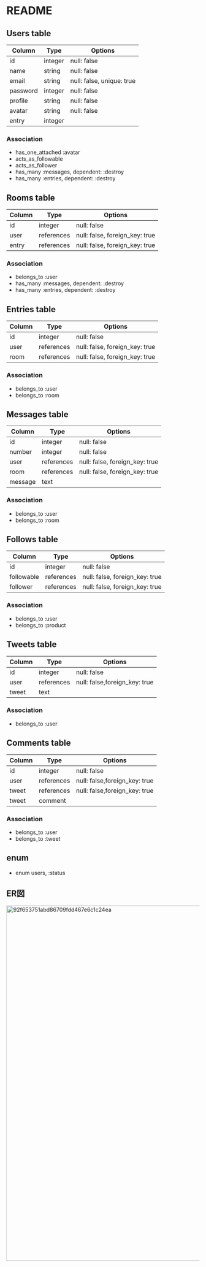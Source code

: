 # README

## Users table
|Column|Type|Options|
|------|----|-------|
|id|integer|null: false|
|name|string|null: false|
|email|string|null: false, unique: true|
|password|integer|null: false|
|profile|string|null: false|
|avatar|string|null: false|
|entry|integer|

### Association
- has_one_attached :avatar
- acts_as_followable
- acts_as_follower  
- has_many :messages, dependent: :destroy
- has_many :entries, dependent: :destroy


## Rooms table
|Column|Type|Options|
|------|----|-------|
|id|integer|null: false|
|user|references|null: false, foreign_key: true|
|entry|references|null: false, foreign_key: true|

### Association
- belongs_to :user
- has_many :messages, dependent: :destroy
- has_many :entries, dependent: :destroy


## Entries table
|Column|Type|Options|
|------|----|-------|
|id|integer|null: false|
|user|references|null: false, foreign_key: true|
|room|references|null: false, foreign_key: true|

### Association
- belongs_to :user
- belongs_to :room


## Messages table
|Column|Type|Options|
|------|----|-------|
|id|integer|null: false|
|number|integer|null: false|
|user|references|null: false, foreign_key: true|
|room|references|null: false, foreign_key: true|
|message|text|

### Association
- belongs_to :user
- belongs_to :room


## Follows table
|Column|Type|Options|
|------|----|-------|
|id|integer|null: false|
|followable|references|null: false, foreign_key: true|
|follower|references|null: false, foreign_key: true|

### Association
- belongs_to :user
- belongs_to :product


## Tweets table
|Column|Type|Options|
|------|----|-------|
|id|integer|null: false|
|user|references|null: false,foreign_key: true|
|tweet|text|

### Association
- belongs_to :user


## Comments table
|Column|Type|Options|
|------|----|-------|
|id|integer|null: false|
|user|references|null: false,foreign_key: true|
|tweet|references|null: false,foreign_key: true|
|tweet|comment|

### Association
- belongs_to :user
- belongs_to :tweet


## enum
- enum users, :status


## ER図

<img width="927" alt="92f653751abd86709fdd467e6c1c24ea" src="https://user-images.githubusercontent.com/52365507/63916929-628dfb80-ca74-11e9-8cb2-2507894590f9.png">

